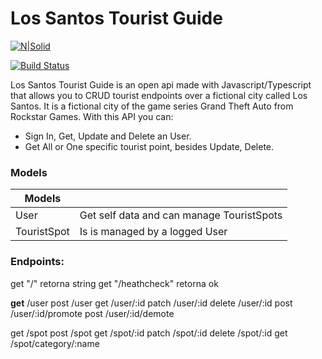# Los Santos Tourist Guide

[![N|Solid](https://cldup.com/dTxpPi9lDf.thumb.png)](https://nodesource.com/products/nsolid)

[![Build Status](https://travis-ci.org/joemccann/dillinger.svg?branch=master)](https://travis-ci.org/joemccann/dillinger)

Los Santos Tourist Guide is an open api made with Javascript/Typescript that allows you to CRUD tourist endpoints over a fictional city called Los Santos. It is a fictional city of the game series Grand Theft Auto from Rockstar Games. With this API you can:

  - Sign In, Get, Update and Delete an User.
  - Get All or One specific tourist point, besides Update, Delete.

### Models

| Models |  |
| ------ | ------ |
| User | Get self data and can manage TouristSpots |
| TouristSpot | Is is managed by a logged User |

### Endpoints:

get "/" retorna string
get "/heathcheck" retorna ok

<strong>get</strong> /user
post /user
get /user/:id
patch /user/:id
delete /user/:id
post /user/:id/promote
post /user/:id/demote

get /spot
post /spot
get /spot/:id
patch /spot/:id
delete /spot/:id
get /spot/category/:name
